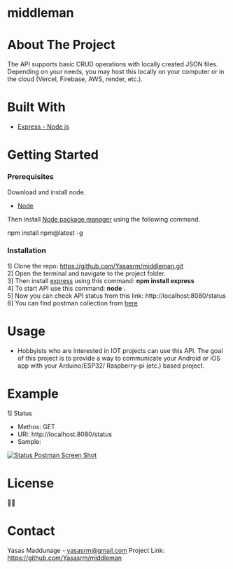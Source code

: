 # middleman

# About The Project

The API supports basic CRUD operations with locally created JSON files. Depending on your needs, you may host this locally on your computer or in the cloud (Vercel, Firebase, AWS, render, etc.).

# Built With

<ul dir="auto">
<li><a href="https://expressjs.com/" rel="nofollow">Express - Node js</a></li>
</ul>

# Getting Started

<h3>Prerequisites</h3>

Download and install node.
<ul dir="auto">
  <li><a href="https://nodejs.org/" rel="nofollow">Node</a></li>
</ul>

Then install <a href="https://www.npmjs.com/" rel="nofollow">Node package manager</a> using the following command.

npm install npm@latest -g

<h3>Installation</h3>

1] Clone the repo: https://github.com/Yasasrm/middleman.git <br>
2] Open the terminal and navigate to the project folder. <br>
3] Then install <a href="https://expressjs.com/" rel="nofollow">express</a> using this command: <b>npm install express</b> <br>
4] To start API use this command: <b>node .</b> <br>
5] Now you can check API status from this link: http://localhost:8080/status <br>
6] You can find postman collection from <a href="https://github.com/Yasasrm/middleman/blob/main/middleman-api.postman_collection.json" rel="nofollow">here</a> <br>

# Usage

 <ul dir="auto">
  <li>Hobbyists who are interested in IOT projects can use this API. The goal of this project is to provide a way to communicate your Android or iOS app with your Arduino/ESP32/ Raspberry-pi (etc.) based project.</li>
</ul>

# Example
1] Status <br>
<ul dir="auto">
  <li>Methos: GET</li>
  <li>URI: http://localhost:8080/status</li>
  <li>Sample:</li>
</ul>
<p dir="auto"><a href="#" rel="nofollow"><img src="" alt="Status Postman Screen Shot" style="max-width: 100%;"></a></p>

# License
🤷‍♂️

# Contact

Yasas Maddunage - yasasrm@gmail.com
Project Link: https://github.com/Yasasrm/middleman



